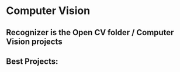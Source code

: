 # Computer Vision

<h2>Recognizer is the Open CV folder / Computer Vision projects</h2>

Best Projects:
-
